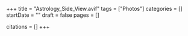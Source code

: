 +++
title = "Astrology_Side_View.avif"
tags = ["Photos"]
categories = []
startDate = ""
draft = false
pages = []

citations = []
+++
